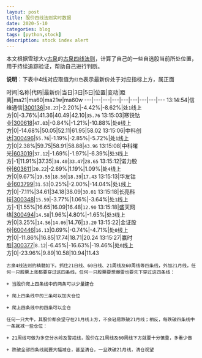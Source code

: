 ```yaml
---
layout: post
title: 股价四线法则实时数据
date: 2020-5-10
categories: blog
tags: [python,stock]
description: stock index alert
---
```



本文根据雪球大v[古泉](https://xueqiu.com/u/7148646888)的[古泉四线法则](https://xueqiu.com/7148646888/130498192)，计算了自己的一些自选股当前所处位置，用于持续追踪验证，帮助自己进行判断。

**说明**：下表中4线对应取值为`红色`表示最新价处于对应指标上方，属正面

时间|名称|代码|最新价|当日|3日|5日|位置|变动|距离|ma21|ma60|ma21w|ma60w
---|---|---|---|---|---|---|---|---
13:14:54|信维通信|[300136](https://xueqiu.com/S/SZ300136)|`38.27`|-2.20%|-4.42%|-8.62%|处`1`线上方|0|-3.76%|41.36|40.49|42.10|`35.76`
13:15:03|寒锐钴业|[300618](https://xueqiu.com/S/SZ300618)|`47.03`|-0.84%|-1.21%|-10.88%|处`0`线上方|0|-14.68%|50.05|52.11|61.95|58.02
13:15:06|中科创达|[300496](https://xueqiu.com/S/SZ300496)|`55.76`|-1.19%|-2.85%|-5.72%|处`1`线上方|0|2.38%|59.75|58.91|58.88|`43.96`
13:15:08|中科曙光|[603019](https://xueqiu.com/S/SH603019)|`37.12`|-1.69%|-1.97%|-6.39%|处`3`线上方|-1|11.91%|37.35|`34.40`|`33.47`|`28.65`
13:15:12|诺力股份|[603611](https://xueqiu.com/S/SH603611)|`20.22`|-2.69%|1.19%|1.09%|处`4`线上方|0|9.67%|`19.55`|`18.50`|`18.39`|`17.43`
13:15:13|华友钴业|[603799](https://xueqiu.com/S/SH603799)|`31.53`|0.25%|-2.00%|-14.04%|处`1`线上方|0|-7.11%|34.61|34.18|38.09|`30.01`
13:15:18|长亮科技|[300348](https://xueqiu.com/S/SZ300348)|`15.59`|-3.77%|1.06%|-3.64%|处`1`线上方|-1|1.55%|16.65|16.09|16.48|`12.90`
13:15:18|盛天网络|[300494](https://xueqiu.com/S/SZ300494)|`14.58`|1.96%|4.80%|-1.65%|处`3`线上方|0|3.25%|`14.56`|`14.06`|14.76|`13.20`
13:15:22|金证股份|[600446](https://xueqiu.com/S/SH600446)|`16.13`|0.69%|-0.74%|-4.71%|处`0`线上方|0|-11.86%|16.85|17.74|18.71|20.24
13:15:27|赢时胜|[300377](https://xueqiu.com/S/SZ300377)|`8.12`|-6.45%|-16.63%|-19.46%|处`0`线上方|0|-23.96%|9.89|10.58|10.94|11.43

```
古泉4线法则的精髓如下。抓住21日线、60日线、21周线及60周线等四条线，外加21月线，任何一只股票上涨都要穿过这四条线，任何一只股票要想爆雷也要先下穿过这四条线：

+ 当股价爬上四条线中的两条可以少量建仓

+ 爬上四条线中的三条可以加大仓位

+ 爬上四条线中的四条可以全仓

任何一只大牛，其股价都会坚守在21月线上方，不会轻易跌破21月线；相反，每跌破四条线中一条就减一些仓位：

+ 21周线可做为多空分水岭及警戒线，股价在21周线及60周线下方就要十分慎重，多看少做

+ 跌破全部四条线就要大幅减仓，甚至清仓，一旦跌破21月线，清仓观望
```